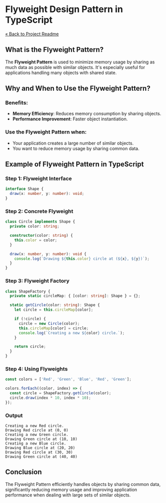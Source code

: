 # Flyweight Design Pattern in TypeScript

[« Back to Project Readme](../../../README.md)

## What is the Flyweight Pattern?

The **Flyweight Pattern** is used to minimize memory usage by sharing as much data as possible with similar objects. It's especially useful for applications handling many objects with shared state.

## Why and When to Use the Flyweight Pattern?

### Benefits:
- **Memory Efficiency**: Reduces memory consumption by sharing objects.
- **Performance Improvement**: Faster object instantiation.

### Use the Flyweight Pattern when:
- Your application creates a large number of similar objects.
- You want to reduce memory usage by sharing common data.

## Example of Flyweight Pattern in TypeScript

### Step 1: Flyweight Interface

```typescript
interface Shape {
  draw(x: number, y: number): void;
}
```

### Step 2: Concrete Flyweight

```typescript
class Circle implements Shape {
  private color: string;

  constructor(color: string) {
    this.color = color;
  }

  draw(x: number, y: number): void {
    console.log(`Drawing ${this.color} circle at (${x}, ${y})`);
  }
}
```

### Step 3: Flyweight Factory

```typescript
class ShapeFactory {
  private static circleMap: { [color: string]: Shape } = {};

  static getCircle(color: string): Shape {
    let circle = this.circleMap[color];

    if (!circle) {
      circle = new Circle(color);
      this.circleMap[color] = circle;
      console.log(`Creating a new ${color} circle.`);
    }

    return circle;
  }
}
```

### Step 4: Using Flyweights

```typescript
const colors = ['Red', 'Green', 'Blue', 'Red', 'Green'];

colors.forEach((color, index) => {
  const circle = ShapeFactory.getCircle(color);
  circle.draw(index * 10, index * 10);
});
```

### Output
```
Creating a new Red circle.
Drawing Red circle at (0, 0)
Creating a new Green circle.
Drawing Green circle at (10, 10)
Creating a new Blue circle.
Drawing Blue circle at (20, 20)
Drawing Red circle at (30, 30)
Drawing Green circle at (40, 40)
```

## Conclusion

The Flyweight Pattern efficiently handles objects by sharing common data, significantly reducing memory usage and improving application performance when dealing with large sets of similar objects.